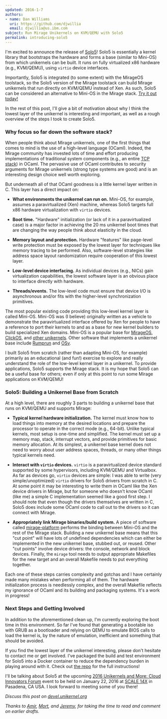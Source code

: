 ```yaml
---
updated: 2016-1-7
authors:
- name: Dan Williams
  uri: https://github.com/djwillia
  email: djwillia@us.ibm.com
subject: Run Mirage Unikernels on KVM/QEMU with Solo5
permalink: introducing-solo5
---
```


I'm excited to announce the release of
[Solo5](https://github.com/solo5/solo5)!
Solo5 is essentially a kernel library that bootstraps the hardware and
forms a base (similar to Mini-OS) from which unikernels can be built.
It runs on fully virtualized x86 hardware (e.g., KVM/QEMU), using
`virtio` device interfaces.

Importantly, Solo5 is integrated (to some extent) with the MirageOS
toolstack, so the Solo5 version of the Mirage toolstack can build
Mirage unikernels that run directly on KVM/QEMU instead of Xen.  As
such, Solo5 can be considered an alternative to Mini-OS in the Mirage
stack.  [Try it out
today!](https://github.com/solo5/solo5)

In the rest of this post, I'll give a bit of motivation about why I
think the lowest layer of the unikernel is interesting and important,
as well as a rough overview of the steps I took to create Solo5.

### Why focus so far down the software stack?

When people think about Mirage unikernels, one of the first things
that comes to mind is the use of a high-level language (OCaml).
Indeed, the Mirage community has invested lots of time and effort
producing implementations of traditional system components (e.g., an
entire [TCP stack](https://github.com/mirage/mirage-tcpip)) in OCaml.  The pervasive use of OCaml contributes to
security arguments for Mirage unikernels (strong type systems are
good) and is an interesting design choice well worth exploring.

But underneath all of that OCaml goodness is a little kernel layer
written in C.  This layer has a direct impact on:

* **What environments the unikernel can run on.** Mini-OS, for
  example, assumes a paravirtualized (Xen) machine, whereas Solo5
  targets full x86 hardware virtualization with `virtio` devices.

* **Boot time.** "Hardware" initialization (or lack of it in a
  paravirtualized case) is a major factor in achieving the 20 ms
  unikernel boot times that are changing the way people think about
  elasticity in the cloud.

* **Memory layout and protection.** Hardware "features" like
  page-level write protection must be exposed by the lowest layer for
  techniques like memory tracing to be performed.  Also,
  software-level strategies like address space layout randomization
  require cooperation of this lowest layer.

* **Low-level device interfacing.** As individual devices (e.g., NICs)
  gain virtualization capabilities, the lowest software layer is an
  obvious place to interface directly with hardware.

* **Threads/events.** The low-level code must ensure that device I/O
  is asynchronous and/or fits with the higher-level synchronization
  primitives.

The most popular existing code providing this low-level kernel layer
is called Mini-OS.  Mini-OS was (I believe) originally written as
a vehicle to demonstrate the paravirtualized interface offered by Xen
for people to have a reference to port their kernels to and as a base
for new kernel builders to build specialized Xen domains.  Mini-OS is
a popular base for [MirageOS](https://mirage.io),
[ClickOS](http://cnp.neclab.eu/projects/clickos/),
and [other unikernels](http://unikernel.org/projects/).  Other
software that implements a unikernel base include
[Rumprun](http://rumpkernel.org/) and [OSv](http://osv.io/).

I built Solo5 from scratch (rather than adapting Mini-OS, for example)
primarily as an educational (and fun!) exercise to explore and really
understand the role of the low-level kernel layer in a unikernel.  To
provide applications, Solo5 supports the Mirage stack.  It is my hope
that Solo5 can be a useful base for others; even if only at this point
to run some Mirage applications on KVM/QEMU!

### Solo5: Building a Unikernel Base from Scratch

At a high level, there are roughly 3 parts to building a unikernel
base that runs on KVM/QEMU and supports Mirage:

* **Typical kernel hardware initialization.** The kernel must know how
  to load things into memory at the desired locations and prepare
  the processor to operate in the correct mode (e.g., 64-bit).  Unlike
  typical kernels, most setup is one-time and simplified.  The kernel
  must set up a memory map, stack, interrupt vectors, and provide
  primitives for basic memory allocation.  At its simplest, a
  unikernel base kernel does not need to worry about user address
  spaces, threads, or many other things typical kernels need.

* **Interact with `virtio` devices.** `virtio` is a paravirtualized
  device standard supported by some hypervisors, including KVM/QEMU
  and Virtualbox.  As far as devices go, `virtio` devices are simple:
  I was able to write (very simple/unoptimized) `virtio` drivers for
  Solo5 drivers from scratch in C.  At some point it may be
  interesting to write them in OCaml like the Xen device drivers in
  Mirage, but for someone who doesn't know OCaml (like me) a simple C
  implementation seemed like a good first step.  I should note that
  even though the drivers themselves are written in C, Solo5 does
  include some OCaml code to call out to the drivers so it can connect with
  Mirage.

* **Appropriately link Mirage binaries/build system.** A piece of
  software called [mirage-platform](https://github.com/mirage/mirage-platform)
  performs the binding between Mini-OS
  and the rest of the Mirage stack.  Building a new unikernel base
  means that this "cut point" will have lots of undefined dependencies
  which can either be implemented in the new unikernel base, stubbed
  out, or reused.  Other "cut points" involve device drivers: the
  console, network and block devices.  Finally, the `mirage` tool
  needs to output appropriate Makefiles for the new target and an
  overall Makefile needs to put everything together.

Each one of these steps carries complexity and gotchas and I have
certainly made many mistakes when performing all of them.  The
hardware initialization process is needlessly complex, and the overall
Makefile reflects my ignorance of OCaml and its building and packaging
systems.  It's a work in progress!

### Next Steps and Getting Involved

In addition to the aforementioned clean up, I'm currently exploring
the boot time in this environment.  So far I've found that generating
a bootable iso with GRUB as a bootloader and relying on QEMU to
emulate BIOS calls to load the kernel is, by the nature of emulation,
inefficient and something that should be avoided.

If you find the lowest layer of the unikernel interesting, please
don't hesitate to contact me or get involved.  I've packaged the build
and test environment for Solo5 into a Docker container to reduce the
dependency burden in playing around with it.  Check out [the
repo](https://github.com/solo5/solo5) for the full
instructions!

I'll be talking about Solo5 at the upcoming [2016 Unikernels and More:
Cloud Innovators
Forum](http://wiki.xenproject.org/wiki/2016_Unikernels_and_More:_Cloud_Innovators_Forum_Schedule)
event to be held on January 22, 2016 at [SCALE
14X](https://www.socallinuxexpo.org/scale/14x) in Pasadena, CA USA.  I
look forward to meeting some of you there!

*Discuss this post on [devel.unikernel.org][discuss]*

[discuss]: https://devel.unikernel.org/t/run-mirage-unikernels-on-kvm-qemu-with-solo5/59

*Thanks to [Amir](https://twitter.com/amirmc),
[Mort](http://mort.io),
and [Jeremy](https://github.com/yallop),
for taking the time to read and comment on earlier drafts.*


